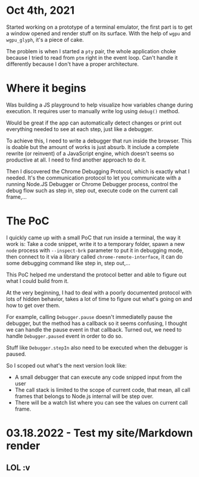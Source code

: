 # Oct 4th, 2021

Started working on a prototype of a terminal emulator, the first part is to get a window opened
and render stuff on its surface. With the help of `wgpu` and `wgpu_glyph`, it's a piece of cake.

The problem is when I started a `pty` pair, the whole application choke because I tried to read from
`ptm` right in the event loop. Can't handle it differently because I don't have a proper
architecture.

# Where it begins

Was building a JS playground to help visualize how variables change during execution. It requires user to manually write log using `debug()` method.

Would be great if the app can automatically detect changes or print out everything needed to see at each step, just like a debugger.

To achieve this, I need to write a debugger that run inside the browser. This is doable but the amount of works is just absurb. It include a complete rewrite (or reinvent) of a JavaScript engine, which doesn't seems so productive at all. I need to find another approach to do it.

Then I discovered the Chrome Debugging Protocol, which is exactly what I needed. It's the communication protocol to let you communicate with a running Node.JS Debugger or Chrome Debugger process, control the debug flow such as step in, step out, execute code on the current call frame,...

# The PoC

I quickly came up with a small PoC that run inside a terminal, the way it work is: Take a code snippet, write it to a temporary folder, spawn a new `node` process with `--inspect-brk` parameter to put it in debugging mode, then connect to it via a library called `chrome-remote-interface`, it can do some debugging command like step in, step out,...

This PoC helped me understand the protocol better and able to figure out what I could build from it.

At the very beginning, I had to deal with a poorly documented protocol with lots of hidden behavior, takes a lot of time to figure out what's going on and how to get over them.

For example, calling `Debugger.pause` doesn't immediatelly pause the debugger, but the method has a callback so it seems confusing, I thought we can handle the pause event in that callback. Turned out, we need to handle `Debugger.paused` event in order to do so.

Stuff like `Debugger.stepIn` also need to be executed when the debugger is paused.

So I scoped out what's the next version look like:

- A small debugger that can execute any code snipped input from the user
- The call stack is limited to the scope of current code, that mean, all call frames that belongs to Node.js internal will be step over.
- There will be a watch list where you can see the values on current call frame.

# 03.18.2022 - Test my site/Markdown render

## LOL :v
